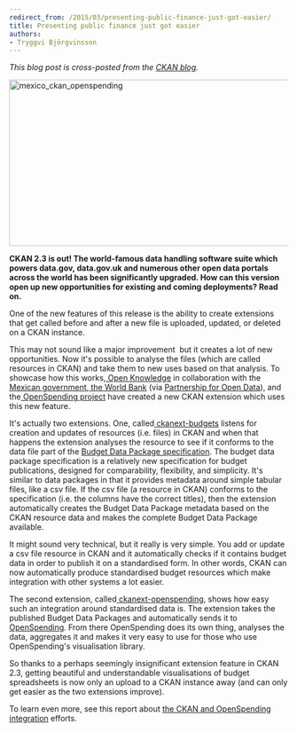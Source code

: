 ```yaml
---
redirect_from: /2015/03/presenting-public-finance-just-got-easier/
title: Presenting public finance just got easier
authors:
- Tryggvi Björgvinsson
---
```

<em>This blog post is cross-posted from the <a href="http://ckan.org/2015/03/20/presenting-public-finance-just-got-easier/" target="_blank">CKAN blog</a>.</em>

<a href="http://ckan.okblogfarm.org/files/2015/03/mexico_ckan_openspending.png"><img class="aligncenter wp-image-3446 size-large" src="http://ckan.okblogfarm.org/files/2015/03/mexico_ckan_openspending-1024x519.png" alt="mexico_ckan_openspending" width="591" height="300" /></a>

<b>CKAN 2.3 is out! The world-famous data handling software suite which powers data.gov, data.gov.uk and numerous other open data portals across the world has been significantly upgraded. How can this version open up new opportunities for existing and coming deployments? Read on.</b>

One of the new features of this release is the ability to create extensions that get called before and after a new file is uploaded, updated, or deleted on a CKAN instance.

This may not sound like a major improvement  but it creates a lot of new opportunities. Now it's possible to analyse the files (which are called resources in CKAN) and take them to new uses based on that analysis. To showcase how this works,<a href="https://okfn.org"> Open Knowledge</a> in collaboration with the<a href="http://gov.mx"> Mexican government</a>,<a href="http://worldbank.org"> the World Bank</a> (via <a href="https://twitter.com/pforod">Partnership for Open Data</a>), and the<a href="https://openspending.org"> OpenSpending project</a> have created a new CKAN extension which uses this new feature.

It's actually two extensions. One, called<a href="http://budget"> ckanext-budgets</a> listens for creation and updates of resources (i.e. files) in CKAN and when that happens the extension analyses the resource to see if it conforms to the data file part of the <a href="http://fiscal.dataprotocols.org/">Budget Data Package specification</a>. The budget data package specification is a relatively new specification for budget publications, designed for comparability, flexibility, and simplicity. It's similar to data packages in that it provides metadata around simple tabular files, like a csv file. If the csv file (a resource in CKAN) conforms to the specification (i.e. the columns have the correct titles), then the extension automatically creates the Budget Data Package metadata based on the CKAN resource data and makes the complete Budget Data Package available.

It might sound very technical, but it really is very simple. You add or update a csv file resource in CKAN and it automatically checks if it contains budget data in order to publish it on a standardised form. In other words, CKAN can now automatically produce standardised budget resources which make integration with other systems a lot easier.

The second extension, called<a href="http://openspending"> ckanext-openspending</a>, shows how easy such an integration around standardised data is. The extension takes the published Budget Data Packages and automatically sends it to <a href="https://openspending.org/">OpenSpending</a>. From there OpenSpending does its own thing, analyses the data, aggregates it and makes it very easy to use for those who use OpenSpending's visualisation library.

So thanks to a perhaps seemingly insignificant extension feature in CKAN 2.3, getting beautiful and understandable visualisations of budget spreadsheets is now only an upload to a CKAN instance away (and can only get easier as the two extensions improve).

To learn even more, see this report about <a href="https://docs.google.com/a/okfn.org/document/d/1J-TI94i4s15xXTayJldthOTENoV-1sp24PwfOPZHBLs/edit#">the CKAN and OpenSpending integration</a> efforts.

